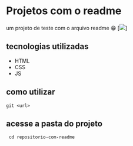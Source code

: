 # Projetos com o readme

 um projeto de teste com o arquivo readme
  😁
  [<img src="./tela youtube gif.gif">] 

## tecnologias utilizadas
 - HTML
 - CSS
 - JS

 ## como utilizar 
 ```
 git <url>
 ```
 ## acesse a pasta do projeto
 ```
  cd repositorio-com-readme
  ```

